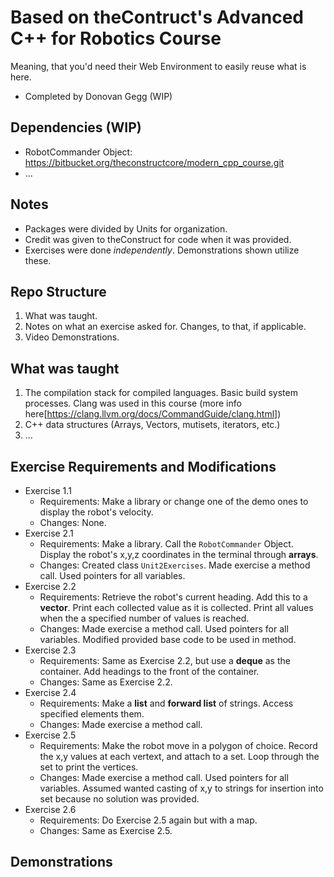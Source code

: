 # Based on theContruct's Advanced C++ for Robotics Course
Meaning, that you'd need their Web Environment to easily reuse what is here.
- Completed by Donovan Gegg (WIP)

## Dependencies (WIP)
- RobotCommander Object: https://bitbucket.org/theconstructcore/modern_cpp_course.git
- ...

## Notes
- Packages were divided by Units for organization.
- Credit was given to theConstruct for code when it was provided. 
- Exercises were done *independently*. Demonstrations shown utilize these. 

## Repo Structure 
1. What was taught. 
2. Notes on what an exercise asked for. Changes, to that, if applicable. 
3. Video Demonstrations. 

## What was taught
1. The compilation stack for compiled languages. Basic build system processes. Clang was used in this course (more info here[https://clang.llvm.org/docs/CommandGuide/clang.html])
2. C++ data structures (Arrays, Vectors, mutisets, iterators, etc.)
3. ...

## Exercise Requirements and Modifications 
- Exercise 1.1 
    - Requirements: Make a library or change one of the demo ones to display the robot's velocity. 
    - Changes: None. 
- Exercise 2.1
    - Requirements: Make a library. Call the `RobotCommander` Object. Display the robot's x,y,z coordinates in the terminal through **arrays**. 
    - Changes: Created class `Unit2Exercises`. Made exercise a method call. Used pointers for all variables. 
- Exercise 2.2
    - Requirements: Retrieve the robot's current heading. Add this to a **vector**. Print each collected value as it is collected. Print all values when the a specified number of values is reached. 
    - Changes: Made exercise a method call. Used pointers for all variables. Modified provided base code to be used in method. 
- Exercise 2.3
    - Requirements: Same as Exercise 2.2, but use a **deque** as the container. Add headings to the front of the container. 
    - Changes: Same as Exercise 2.2. 
- Exercise 2.4
    - Requirements: Make a **list** and **forward list** of strings. Access specified elements them.
    - Changes: Made exercise a method call.
- Exercise 2.5
    - Requirements: Make the robot move in a polygon of choice. Record the x,y values at each vertext, and attach to a set. Loop through the set to print the vertices. 
    - Changes: Made exercise a method call. Used pointers for all variables. Assumed wanted casting of x,y to strings for insertion into set because no solution was provided. 
- Exercise 2.6
    - Requirements: Do Exercise 2.5 again but with a map. 
    - Changes: Same as Exercise 2.5. 

## Demonstrations
